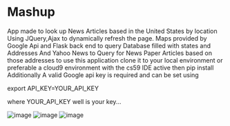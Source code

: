 # Mashup
App made to look up News Articles based in the United States by location
Using JQuery,Ajax to dynamically refresh the page.
Maps provided by Google Api and Flask back end to query Database filled with states and Addresses 
And Yahoo News to Query for News Paper Articles based on those addresses
to use this application clone it to your local environment or preferable a cloud9 environment with the cs59 IDE active
then pip install
Additionally A valid Google api key is required and can be set using

export API_KEY=YOUR_API_KEY

where YOUR_API_KEY well is your key...

![image](https://user-images.githubusercontent.com/26131181/27121155-22f6d104-50b4-11e7-91d9-2f80e95de5c2.png)
![image](https://user-images.githubusercontent.com/26131181/27121146-1ddfa394-50b4-11e7-9936-755ee466a287.png)
![image](https://user-images.githubusercontent.com/26131181/27121124-121651a2-50b4-11e7-97cb-48f1cdc36a3e.png)
